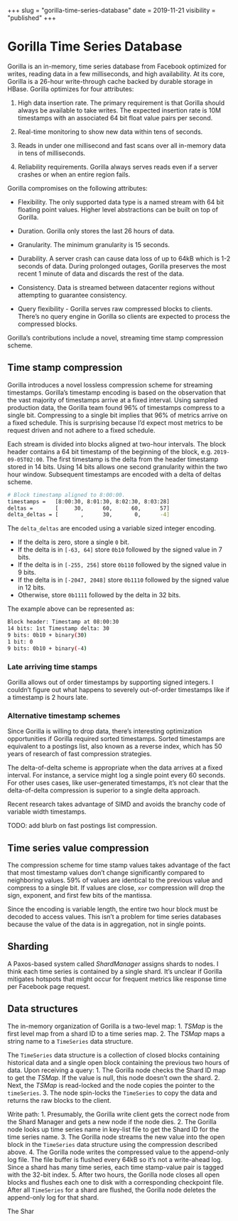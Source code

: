 +++
slug = "gorilla-time-series-database"
date = 2019-11-21
visibility = "published"
+++

# Gorilla Time Series Database

Gorilla is an in-memory, time series database from Facebook optimized for
writes, reading data in a few milliseconds, and high availability. At its core,
Gorilla is a 26-hour write-through cache backed by durable storage in HBase.
Gorilla optimizes for four attributes:

1.  High data insertion rate. The primary requirement is that Gorilla should
    always be available to take writes. The expected insertion rate is 10M
    timestamps with an associated 64 bit float value pairs per second.

2.  Real-time monitoring to show new data within tens of seconds.

3.  Reads in under one millisecond and fast scans over all in-memory data in
    tens of milliseconds.

4.  Reliability requirements. Gorilla always serves reads even if a server
    crashes or when an entire region fails.

Gorilla compromises on the following attributes:

- Flexibility. The only supported data type is a named stream with 64 bit
  floating point values. Higher level abstractions can be built on top of
  Gorilla.

- Duration. Gorilla only stores the last 26 hours of data.

- Granularity. The minimum granularity is 15 seconds.

- Durability. A server crash can cause data loss of up to 64kB which is 1-2
  seconds of data. During prolonged outages, Gorilla preserves the most recent 1
  minute of data and discards the rest of the data.

- Consistency. Data is streamed between datacenter regions without attempting to
  guarantee consistency.

- Query flexibility - Gorilla serves raw compressed blocks to clients. There’s
  no query engine in Gorilla so clients are expected to process the compressed
  blocks.

Gorilla’s contributions include a novel, streaming time stamp compression
scheme.

## Time stamp compression

Gorilla introduces a novel lossless compression scheme for streaming timestamps.
Gorilla’s timestamp encoding is based on the observation that the vast majority
of timestamps arrive at a fixed interval. Using sampled production data, the
Gorilla team found 96% of timestamps compress to a single bit. Compressing to a
single bit implies that 96% of metrics arrive on a fixed schedule. This is
surprising because I’d expect most metrics to be request driven and not adhere
to a fixed schedule.

Each stream is divided into blocks aligned at two-hour intervals. The block
header contains a 64 bit timestamp of the beginning of the block, e.g.
`2019-09-05T02:00`. The first timestamp is the delta from the header timestamp
stored in 14 bits. Using 14 bits allows one second granularity within the two
hour window. Subsequent timestamps are encoded with a delta of deltas scheme.

```bash
# Block timestamp aligned to 8:00:00.
timestamps =   [8:00:30, 8:01:30, 8:02:30, 8:03:28]
deltas =       [     30,      60,      60,      57]
delta_deltas = [       ,      30,       0,      -4]
```

The `delta_deltas` are encoded using a variable sized integer encoding.

- If the delta is zero, store a single `0` bit.
- If the delta is in `[-63, 64]` store `0b10` followed by the signed value in 7
  bits.
- If the delta is in `[-255, 256]` store `0b110` followed by the signed value in
  9 bits.
- If the delta is in `[-2047, 2048]` store `0b1110` followed by the signed value
  in 12 bits.
- Otherwise, store `0b1111` followed by the delta in 32 bits.

The example above can be represented as:

```bash
Block header: Timestamp at 08:00:30
14 bits: 1st Timestamp delta: 30
9 bits: 0b10 + binary(30)
1 bit: 0
9 bits: 0b10 + binary(-4)
```

### Late arriving time stamps

Gorilla allows out of order timestamps by supporting signed integers. I couldn’t
figure out what happens to severely out-of-order timestamps like if a timestamp
is 2 hours late.

### Alternative timestamp schemes

Since Gorilla is willing to drop data, there’s interesting optimization
opportunities if Gorilla required sorted timestamps. Sorted timestamps are
equivalent to a postings list, also known as a reverse index, which has 50 years
of research of fast compression strategies.

The delta-of-delta scheme is appropriate when the data arrives at a fixed
interval. For instance, a service might log a single point every 60 seconds. For
other uses cases, like user-generated timestamps, it’s not clear that the
delta-of-delta compression is superior to a single delta approach.

Recent research takes advantage of SIMD and avoids the branchy code of variable
width timestamps.

TODO: add blurb on fast postings list compression.

## Time series value compression

The compression scheme for time stamp values takes advantage of the fact that
most timestamp values don’t change significantly compared to neighboring values.
59% of values are identical to the previous value and compress to a single bit.
If values are close, `xor` compression will drop the sign, exponent, and first
few bits of the mantissa.

Since the encoding is variable length, the entire two hour block must be decoded
to access values. This isn’t a problem for time series databases because the
value of the data is in aggregation, not in single points.

## Sharding

A Paxos-based system called _ShardManager_ assigns shards to nodes. I think each
time series is contained by a single shard. It’s unclear if Gorilla mitigates
hotspots that might occur for frequent metrics like response time per Facebook
page request.

## Data structures

The in-memory organization of Gorilla is a two-level map: 1\. _TSMap_ is the
first level map from a shard ID to a time series map. 2\. The _TSMap_ maps a
string name to a `TimeSeries` data structure.

The `TimeSeries` data structure is a collection of closed blocks containing
historical data and a single open block containing the previous two hours of
data. Upon receiving a query: 1\. The Gorilla node checks the Shard ID map to
get the _TSMap_. If the value is null, this node doesn’t own the shard. 2\.
Next, the _TSMap_ is read-locked and the node copies the pointer to the
`timeSeries`. 3\. The node spin-locks the `TimeSeries` to copy the data and
returns the raw blocks to the client.

Write path: 1\. Presumably, the Gorilla write client gets the correct node from
the Shard Manager and gets a new node if the node dies. 2\. The Gorilla node
looks up time series name in key-list file to get the Shard ID for the time
series name. 3\. The Gorilla node streams the new value into the open block in
the `TimeSeries` data structure using the compression described above. 4\. The
Gorilla node writes the compressed value to the append-only log file. The file
buffer is flushed every 64kB so it’s not a write-ahead log. Since a shard has
many time series, each time stamp-value pair is tagged with the 32-bit index.
5\. After two hours, the Gorilla node closes all open blocks and flushes each
one to disk with a corresponding checkpoint file. After all `TimeSeries` for a
shard are flushed, the Gorilla node deletes the append-only log for that shard.

The Shar
